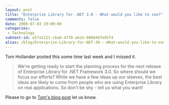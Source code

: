 ```yaml
---
layout: post
title: "Enterprise Library for .NET 3.0 - What would you like to see?"
comments: false
date: 2006-07-03 19:09:00
categories:
 - Technology
subtext-id: e57a1121-c6a8-4770-a62e-9888497e95f4
alias: /blog/Enterprise-Library-for-NET-30---What-would-you-like-to-see.aspx
---
```



Tom Hollander posted this some time last week and I missed it.

> We're getting ready to start the planning process for the next release of Enterprise Library for .NET Framework 3.0. So where should we focus our efforts? While we have a few ideas up our sleeves, the best ideas are likely to come from people who are using Enterprise Library on real applications. So don't be shy - tell us what you want!

Please to go to [Tom's blog post](http://blogs.msdn.com/tomholl/archive/2006/06/21/641840.aspx) let us know.
